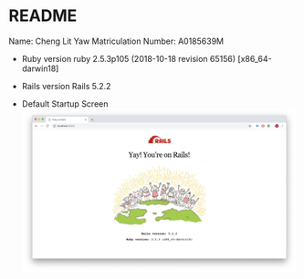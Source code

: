 # README

Name: Cheng Lit Yaw
Matriculation Number: A0185639M

* Ruby version
ruby 2.5.3p105 (2018-10-18 revision 65156) [x86_64-darwin18]

* Rails version
Rails 5.2.2

* Default Startup Screen
![](app/assets/images/defaultscreen.png)
